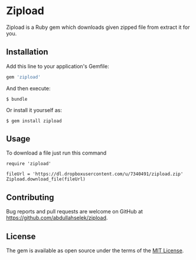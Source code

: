 # Zipload

Zipload is a Ruby gem which downloads given zipped file from extract it for you.

## Installation

Add this line to your application's Gemfile:

```ruby
gem 'zipload'
```

And then execute:
```
$ bundle
```

Or install it yourself as:
```
$ gem install zipload
```

## Usage

To download a file just run this command

```
require 'zipload'

fileUrl = 'https://dl.dropboxusercontent.com/u/7340491/zipload.zip'
Zipload.download_file(fileUrl)
```

## Contributing

Bug reports and pull requests are welcome on GitHub at https://github.com/abdullahselek/zipload.

## License

The gem is available as open source under the terms of the [MIT License](http://opensource.org/licenses/MIT).

